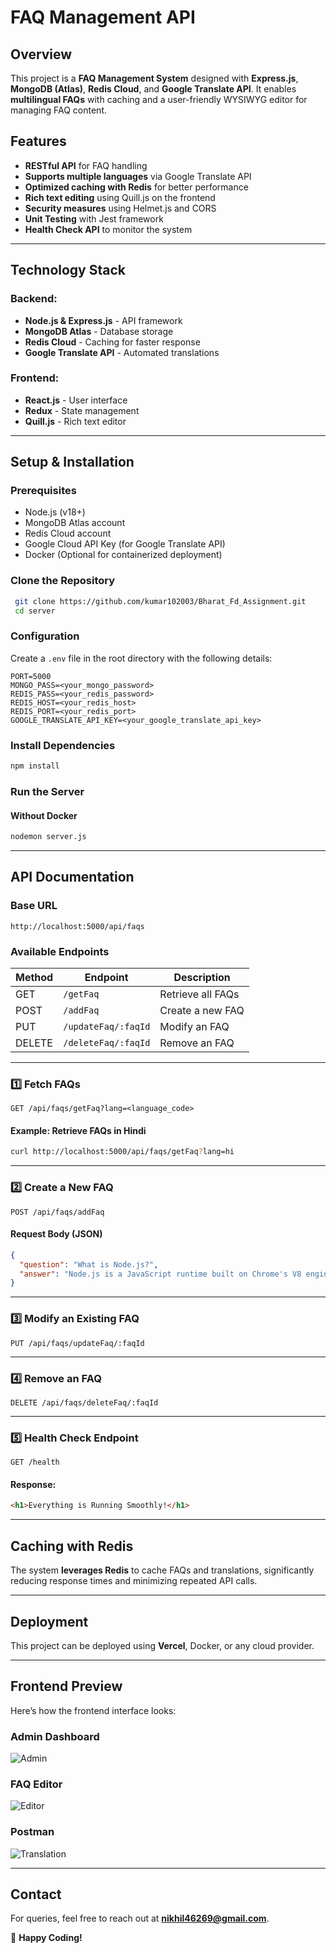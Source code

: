 # FAQ Management API

## Overview
This project is a **FAQ Management System** designed with **Express.js**, **MongoDB (Atlas)**, **Redis Cloud**, and **Google Translate API**. It enables **multilingual FAQs** with caching and a user-friendly WYSIWYG editor for managing FAQ content.

## Features
- **RESTful API** for FAQ handling
- **Supports multiple languages** via Google Translate API
- **Optimized caching with Redis** for better performance
- **Rich text editing** using Quill.js on the frontend
- **Security measures** using Helmet.js and CORS
- **Unit Testing** with Jest framework
- **Health Check API** to monitor the system

---

## Technology Stack
### Backend:
- **Node.js & Express.js** - API framework
- **MongoDB Atlas** - Database storage
- **Redis Cloud** - Caching for faster response
- **Google Translate API** - Automated translations

### Frontend:
- **React.js** - User interface
- **Redux** - State management
- **Quill.js** - Rich text editor

---

## Setup & Installation

### Prerequisites
- Node.js (v18+)
- MongoDB Atlas account
- Redis Cloud account
- Google Cloud API Key (for Google Translate API)
- Docker (Optional for containerized deployment)

### Clone the Repository
```sh
 git clone https://github.com/kumar102003/Bharat_Fd_Assignment.git
 cd server
```

### Configuration
Create a `.env` file in the root directory with the following details:
```env
PORT=5000
MONGO_PASS=<your_mongo_password>
REDIS_PASS=<your_redis_password>
REDIS_HOST=<your_redis_host>
REDIS_PORT=<your_redis_port>
GOOGLE_TRANSLATE_API_KEY=<your_google_translate_api_key>
```

### Install Dependencies
```sh
npm install
```

### Run the Server
#### Without Docker
```sh
nodemon server.js
```

---

## API Documentation

### Base URL
```
http://localhost:5000/api/faqs
```

### Available Endpoints
| Method | Endpoint            | Description         |
|--------|--------------------|-------------------|
| GET    | `/getFaq`           | Retrieve all FAQs |
| POST   | `/addFaq`           | Create a new FAQ  |
| PUT    | `/updateFaq/:faqId` | Modify an FAQ     |
| DELETE | `/deleteFaq/:faqId` | Remove an FAQ     |

---

### 1️⃣ Fetch FAQs
```http
GET /api/faqs/getFaq?lang=<language_code>
```
#### Example: Retrieve FAQs in Hindi
```sh
curl http://localhost:5000/api/faqs/getFaq?lang=hi
```

---

### 2️⃣ Create a New FAQ
```http
POST /api/faqs/addFaq
```
#### **Request Body (JSON)**
```json
{
  "question": "What is Node.js?",
  "answer": "Node.js is a JavaScript runtime built on Chrome's V8 engine."
}
```

---

### 3️⃣ Modify an Existing FAQ
```http
PUT /api/faqs/updateFaq/:faqId
```

---

### 4️⃣ Remove an FAQ
```http
DELETE /api/faqs/deleteFaq/:faqId
```

---

### 5️⃣ Health Check Endpoint
```http
GET /health
```
#### Response:
```html
<h1>Everything is Running Smoothly!</h1>
```

---

## Caching with Redis
The system **leverages Redis** to cache FAQs and translations, significantly reducing response times and minimizing repeated API calls.

---

## Deployment
This project can be deployed using **Vercel**, Docker, or any cloud provider.  



---

## Frontend Preview

Here’s how the frontend interface looks:

### **Admin Dashboard**
![Admin](assets/ss1.png)

### **FAQ Editor**
![Editor](assets/ss3.png)

### **Postman**
![Translation](assets/ss2.png)

---

## Contact
For queries, feel free to reach out at **nikhil46269@gmail.com**.

🚀 **Happy Coding!**

